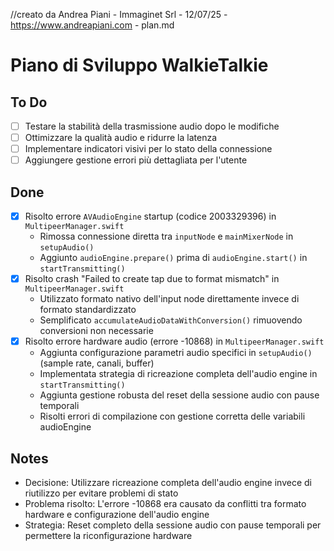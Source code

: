 //creato da Andrea Piani - Immaginet Srl - 12/07/25 - https://www.andreapiani.com - plan.md

# Piano di Sviluppo WalkieTalkie

## To Do
- [ ] Testare la stabilità della trasmissione audio dopo le modifiche
- [ ] Ottimizzare la qualità audio e ridurre la latenza
- [ ] Implementare indicatori visivi per lo stato della connessione
- [ ] Aggiungere gestione errori più dettagliata per l'utente

## Done
- [x] Risolto errore `AVAudioEngine` startup (codice 2003329396) in `MultipeerManager.swift`
  - Rimossa connessione diretta tra `inputNode` e `mainMixerNode` in `setupAudio()`
  - Aggiunto `audioEngine.prepare()` prima di `audioEngine.start()` in `startTransmitting()`
- [x] Risolto crash "Failed to create tap due to format mismatch" in `MultipeerManager.swift`
  - Utilizzato formato nativo dell'input node direttamente invece di formato standardizzato
  - Semplificato `accumulateAudioDataWithConversion()` rimuovendo conversioni non necessarie
- [x] Risolto errore hardware audio (errore -10868) in `MultipeerManager.swift`
  - Aggiunta configurazione parametri audio specifici in `setupAudio()` (sample rate, canali, buffer)
  - Implementata strategia di ricreazione completa dell'audio engine in `startTransmitting()`
  - Aggiunta gestione robusta del reset della sessione audio con pause temporali
  - Risolti errori di compilazione con gestione corretta delle variabili audioEngine

## Notes
- Decisione: Utilizzare ricreazione completa dell'audio engine invece di riutilizzo per evitare problemi di stato
- Problema risolto: L'errore -10868 era causato da conflitti tra formato hardware e configurazione dell'audio engine
- Strategia: Reset completo della sessione audio con pause temporali per permettere la riconfigurazione hardware